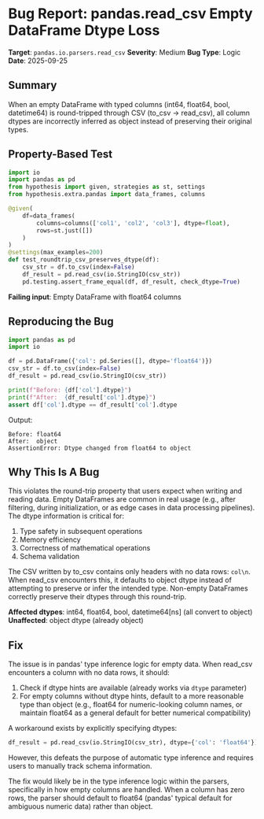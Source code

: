 # Bug Report: pandas.read_csv Empty DataFrame Dtype Loss

**Target**: `pandas.io.parsers.read_csv`
**Severity**: Medium
**Bug Type**: Logic
**Date**: 2025-09-25

## Summary

When an empty DataFrame with typed columns (int64, float64, bool, datetime64) is round-tripped through CSV (to_csv → read_csv), all column dtypes are incorrectly inferred as object instead of preserving their original types.

## Property-Based Test

```python
import io
import pandas as pd
from hypothesis import given, strategies as st, settings
from hypothesis.extra.pandas import data_frames, columns

@given(
    df=data_frames(
        columns=columns(['col1', 'col2', 'col3'], dtype=float),
        rows=st.just([])
    )
)
@settings(max_examples=200)
def test_roundtrip_csv_preserves_dtype(df):
    csv_str = df.to_csv(index=False)
    df_result = pd.read_csv(io.StringIO(csv_str))
    pd.testing.assert_frame_equal(df, df_result, check_dtype=True)
```

**Failing input**: Empty DataFrame with float64 columns

## Reproducing the Bug

```python
import pandas as pd
import io

df = pd.DataFrame({'col': pd.Series([], dtype='float64')})
csv_str = df.to_csv(index=False)
df_result = pd.read_csv(io.StringIO(csv_str))

print(f"Before: {df['col'].dtype}")
print(f"After:  {df_result['col'].dtype}")
assert df['col'].dtype == df_result['col'].dtype
```

Output:
```
Before: float64
After:  object
AssertionError: Dtype changed from float64 to object
```

## Why This Is A Bug

This violates the round-trip property that users expect when writing and reading data. Empty DataFrames are common in real usage (e.g., after filtering, during initialization, or as edge cases in data processing pipelines). The dtype information is critical for:

1. Type safety in subsequent operations
2. Memory efficiency
3. Correctness of mathematical operations
4. Schema validation

The CSV written by to_csv contains only headers with no data rows: `col\n`. When read_csv encounters this, it defaults to object dtype instead of attempting to preserve or infer the intended type. Non-empty DataFrames correctly preserve their dtypes through this round-trip.

**Affected dtypes**: int64, float64, bool, datetime64[ns] (all convert to object)
**Unaffected**: object dtype (already object)

## Fix

The issue is in pandas' type inference logic for empty data. When read_csv encounters a column with no data rows, it should:

1. Check if dtype hints are available (already works via `dtype` parameter)
2. For empty columns without dtype hints, default to a more reasonable type than object (e.g., float64 for numeric-looking column names, or maintain float64 as a general default for better numerical compatibility)

A workaround exists by explicitly specifying dtypes:
```python
df_result = pd.read_csv(io.StringIO(csv_str), dtype={'col': 'float64'})
```

However, this defeats the purpose of automatic type inference and requires users to manually track schema information.

The fix would likely be in the type inference logic within the parsers, specifically in how empty columns are handled. When a column has zero rows, the parser should default to float64 (pandas' typical default for ambiguous numeric data) rather than object.